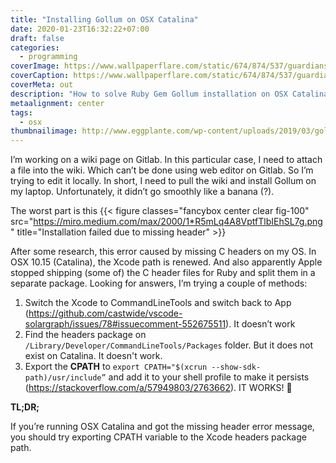 ```yaml
---
title: "Installing Gollum on OSX Catalina"
date: 2020-01-23T16:32:22+07:00
draft: false
categories:
  - programming
coverImage: https://www.wallpaperflare.com/static/674/874/537/guardians-of-middle-earth-gollum-the-lord-of-the-rings-smeagol-wallpaper.jpg
coverCaption: https://www.wallpaperflare.com/static/674/874/537/guardians-of-middle-earth-gollum-the-lord-of-the-rings-smeagol-wallpaper.jpg
coverMeta: out
description: "How to solve Ruby Gem Gollum installation on OSX Catalina"
metaalignment: center
tags:
  - osx
thumbnailimage: http://www.eggplante.com/wp-content/uploads/2019/03/gollum-750x400.jpg
---
```


I’m working on a wiki page on Gitlab. In this particular case, I need to attach a file into the wiki. Which can’t be done using web editor on Gitlab. So I’m trying to edit it locally. In short, I need to pull the wiki and install Gollum on my laptop. Unfortunately, it didn’t go smoothly like a banana (?).

<!--more-->

The worst part is this
{{< figure classes="fancybox center clear fig-100" src="https://miro.medium.com/max/2000/1*R5mLq4A8VptfTlbIEhSL7g.png" title="Installation failed due to missing header" >}}

After some research, this error caused by missing C headers on my OS. In OSX 10.15 (Catalina), the Xcode path is renewed. And also apparently Apple stopped shipping (some of) the C header files for Ruby and split them in a separate package. Looking for answers, I’m trying a couple of methods:

1. Switch the Xcode to CommandLineTools and switch back to App (https://github.com/castwide/vscode-solargraph/issues/78#issuecomment-552675511). It doesn’t work
2. Find the headers package on `/Library/Developer/CommandLineTools/Packages` folder. But it does not exist on Catalina. It doesn't work.
3. Export the **CPATH** to `export CPATH="$(xcrun --show-sdk-path)/usr/include”` and add it to your shell profile to make it persists (https://stackoverflow.com/a/57949803/2763662). IT WORKS! 🎉

**TL;DR;**

If you’re running OSX Catalina and got the missing header error message, you should try exporting CPATH variable to the Xcode headers package path.
